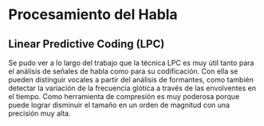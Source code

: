 # Procesamiento del Habla

## Linear Predictive Coding (LPC)

Se pudo ver a lo largo del trabajo que la técnica LPC es muy útil tanto para el análisis de señales de habla como para su codificación. Con ella se pueden distinguir vocales a partir del análisis de formantes, como también detectar la variación de la frecuencia glótica a través de las envolventes en el tiempo. Como herramienta de compresión es muy poderosa porque puede lograr disminuir el tamaño en un orden de magnitud con una precisión muy alta.
